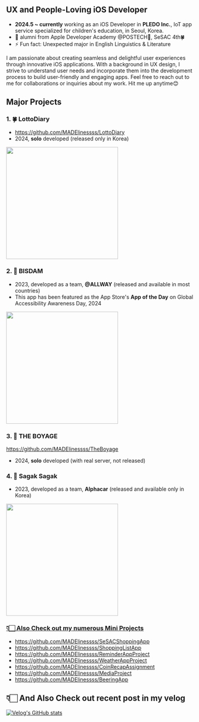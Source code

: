 ## UX and People-Loving iOS Developer

- **2024.5 ~ currently** working as an iOS Developer in **PLEDO Inc.**, IoT app service specialized for children's education, in Seoul, Korea.
- 🔭 alumni from Apple Developer Academy @POSTECH🍎, SeSAC 4th🍀
- ⚡ Fun fact: Unexpected major in English Linguistics & Literature

I am passionate about creating seamless and delightful user experiences through innovative iOS applications.
With a background in UX design, I strive to understand user needs and incorporate them into the development process to build user-friendly and engaging apps.
Feel free to reach out to me for collaborations or inquiries about my work. Hit me up anytime😊

## Major Projects
### 1. 🍀 LottoDiary
- https://github.com/MADElinessss/LottoDiary
- 2024, **solo** developed (released only in Korea)
<a href="https://apps.apple.com/kr/app/%EB%A1%9C%EB%98%90%EC%9D%BC%EA%B8%B0-lottodiary-%EB%A1%9C%EB%98%90%EC%99%80-%EC%9D%BC%EA%B8%B0-%EA%B8%B0%EB%A1%9D%EC%9E%A5/id6479727804">
    <img src="https://github.com/MADElinessss/MADElinessss/assets/88757043/98eee649-8856-4764-93e2-499c7b34d1fc" width="300" />
</a>

### 2. 🧡 BISDAM
- 2023, developed as a team, **@ALLWAY** (released and available in most countries)
- This app has been featured as the App Store's **App of the Day** on Global Accessibility Awareness Day, 2024
<a href="https://apps.apple.com/kr/app/%EB%B9%84%EC%8A%A4%EB%8B%B4-bisdam/id6470152960">
    <img src="https://github.com/MADElinessss/MADElinessss/assets/88757043/b6e12491-ab4d-4404-94f3-17f5ddc2f7b5" width="300" />
</a>

### 3. 🚀 THE BOYAGE
https://github.com/MADElinessss/TheBoyage
- 2024, **solo** developed (with real server, not released)

### 4. 🐰 Sagak Sagak
- 2023, developed as a team, **Alphacar** (released and available only in Korea)
<a href="https://apps.apple.com/kr/app/sagaksagak/id6448937856">
    <img src="https://github.com/MADElinessss/MADElinessss/assets/88757043/a1696ef7-4355-4882-b2e1-ffc035194042" width="300" />

### 👇🏻 Also Check out my numerous Mini Projects
- https://github.com/MADElinessss/SeSACShoppingApp
- https://github.com/MADElinessss/ShoppingListApp
- https://github.com/MADElinessss/ReminderAppProject
- https://github.com/MADElinessss/WeatherAppProject
- https://github.com/MADElinessss/CoinRecapAssignment
- https://github.com/MADElinessss/MediaProject
- https://github.com/MADElinessss/BeeringApp

##  👇🏻 And Also Check out recent post in my velog

[![Velog's GitHub stats](https://velog-readme-stats.vercel.app/api?name=maddie)]([벨로그링크](https://velog.io/@maddie/posts)https://velog.io/@maddie/posts)
